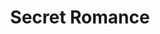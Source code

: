---
layout: category
id: secret
permalink: /secret/
title: Secret Romance
nav: true
nav-order: 2
nav-title: Secret
intro: Looking for somewhere a little off-the-beaten-path? Here’s our selection of secret romantic hideaways...

banner:
  attribution: ©Michael Bader.tif

feature:
  id: aschaffenburg
  title: Aschaffenburg
  description: A town of parks and palaces, cobbled streets and colour, Aschaffenburg is a little-known riverside gem. Its iconic landmark is the vast, German-Renaissance palace, which dominates the shoreline and hints at the lavish architecture that makes the town so picturesque. The old town is a mix of narrow cobbled lanes and pastel timber-frame buildings, with Bavarian charm in abundance. Sink into Bierkellers for frothy Pilsner and hearty eats, hop between art galleries and take romantic strolls through landscaped riverside parks. Aschaffenburg is a pretty and peaceful place perfect for spoiling your loved one.
  airport: Frankfurt Airport
  link: https://www.info-aschaffenburg.de/en/home.html
  image-attribution: AB_Schloss u. Main (c) T. Benzin.jpg
  topics:
    - id: parks-palaces
      title: Parks & Palaces
      description: Aschaffenburg is home to a wonderful collection of landscaped gardens. These picture-perfect greenspaces are typically crowned by a lavish palace. Park Schönbusch, cut in the English style, is awash with neo-classical touches; bridges, temples and more hide amongst the trees, topped by the eponymous palace. From here, the view extends far across the river to Johannisburg Palace. The riverside park that stretches from Johannisburg is equally pretty. Follow the trails to discover the breakfast temple and Pompeiianum, with views across the Main accompanying your strolls. Finally, Schöntal Park shelters the romantic ruins of an old church and a truly remarkable magnolia grove, with your final stop at the old orangery promising beer-garden respite.
      image-attribution: AB_Magnolineblüte (c) T. Benzin.jpg
    - id: art
      title: Art
      description: A town that exudes wealth and glamour like Aschaffenburg deserves a collection of fine art. The town was home to German Renaissance artist Matthias Grünewald and famous Expressionist Ernst Ludwig Kirchner. Along with their works you can also discover considerable collections of Lucas Cranach the Elder’s Reformation-era paintings and a Christian Schad collection (the highly influential New Objectivity artist) that is the largest in the world. Indulge your visual senses in the beauty of these works across a network of incredible museums and galleries – Stiftsmuseum, Jesuit Church, Kirchnerhaus Museum Aschaffenburg and many more.
      image-attribution: AB_Pompejanum_ (c) T. Benzin.jpg
    - id: food
      title: Food
      description: Eat like a Franconian. Sink into a cosy Wirtshaus and get gemütlich, as a platter of Bavarian favourites fills the table. An off-the-beaten-path destination like Aschaffenburg is perfect for getting traditional with locals, without the touristy fanfare that, for example, Munich’s Gasthäuser can be guilty of. Don’t miss the legendary Schlappeseppel brewhouse for your hearty fix of local fixtures, and when the traditional gets too much, opt for a more modern destination like pier18. With the highest concentration of watering holes in the whole of Bavaria (no mean feat), drink your way across town sampling delicious frothy pilsners and famed Franconian wines.

destinations:
  - id: quedlinburg
    title: Quedlinburg
    description: Oooft... Quedlinburg is just one of those places that makes you gasp. Chocolate-box, picture-perfect Quedlinburg, with its rows of cobbled streets and fairytale timber-frame and pastel-coloured homes; a veritable idyll perfect for a romantic sojourn. The weekend crowd have had their prayers met with delectable dining and homely bars and a clutch of sights to see. UNESCO-protected Quedlinburg, one of the best-preserved medieval towns in Europe, is a true delight.
    airport: Hannover Airport
  - id: rugen
    title: Rügen
    description: Germany’s largest island – yep, Germany has islands – is a little-known outdoor escape that savvy Hamburgers and other weekend escapers in Germany’s north take full advantage of. Art Nouveau sea resorts and long, powder-sand beaches are a surprising change of pace for a Germany getaway; couple that with ancient UNESCO-protected forests, trundling steam train rides and tiny fishing hamlets to explore, Rügen is set for a romantic coastal escape.
    airport: Hamburg Airport
    image-attribution: ©Kurverwaltung Sellin - Francois Petit.jpg
  - id: erfurt
    title: Erfurt
    description: Towering Gothic spires mark the skyline of Erfurt. A proud city with a long history, explore a medieval heart where colourful timber buildings add classic German romance to your twilight strolls. The architectural highlight has to be the Merchant’s Bridge, a lengthy proposition lined on each side by those same half-timbered houses, now sporting shops filled with trinkets and handmade goods. As the sun sinks, head for a host of cafes and restaurants for unforgettable evenings with surprising contemporary touches.
    airport: Dresden Airport
    image-attribution: 2 ©Erfurt Tourismus und Marketing GmbH.jpg
  - id: saarburg
    title: Saarburg
    description: Hidden in the verdant hills of Rhineland-Palatinate in an area of vineyards and cellar-door tastings, Saarburg is spectacular, peculiar, and irresistibly beautiful. On the banks of the Saar river, the town rises steeply, dissected by the small Leukbach river. Saarburg takes full advantage of this; al fresco dining and drinking lines both sides of the narrow river, before a long waterfall interrupts the scene. Viewpoints and a small bridge make the best of the scene, one that is imbued with a drama and beauty totally unique to this quaint German town.
    airport: Saarbrücken Airport
---